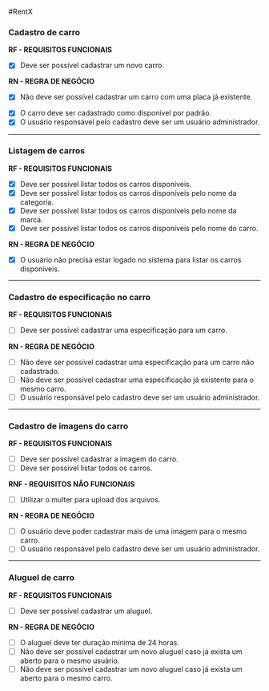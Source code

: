 #RentX

### Cadastro de carro

**RF - REQUISITOS FUNCIONAIS**
- [x] Deve ser possível cadastrar um novo carro.

**RN - REGRA DE NEGÓCIO**
- [x] Não deve ser possível cadastrar um carro com uma placa já existente.
<!-- - [ ] Não deve ser possível alterar a placa de um carro já cadastrado. -->
- [x] O carro deve ser cadastrado como disponivel por padrão.
- [x] O usuário responsável pelo cadastro deve ser um usuário administrador.

------------
### Listagem de carros

**RF - REQUISITOS FUNCIONAIS**
- [x] Deve ser possível listar todos os carros disponíveis.
- [x] Deve ser possível listar todos os carros disponíveis pelo nome da categoria.
- [x] Deve ser possível listar todos os carros disponíveis pelo nome da marca.
- [x] Deve ser possível listar todos os carros disponíveis pelo nome do carro.

**RN - REGRA DE NEGÓCIO**
- [x] O usuário não precisa estar logado no sistema para listar os carros disponíveis.

------------
### Cadastro de especificação no carro

**RF - REQUISITOS FUNCIONAIS**
- [ ] Deve ser possível cadastrar uma especificação para um carro.
<!-- - [ ] Deve ser possível listar todas as especificações.
- [ ] Deve ser possível listar todos os carros. -->

**RN - REGRA DE NEGÓCIO**
- [ ] Não deve ser possível cadastrar uma especificação para um carro não cadastrado.
- [ ] Não deve ser possível cadastrar uma especificação já existente para o mesmo carro.
- [ ] O usuário responsável pelo cadastro deve ser um usuário administrador.

------------
### Cadastro de imagens do carro

**RF - REQUISITOS FUNCIONAIS**
- [ ] Deve ser possível cadastrar a imagem do carro.
- [ ] Deve ser possível listar todos os carros.

**RNF - REQUISITOS NÃO FUNCIONAIS**
- [ ] Utilizar o multer para upload dos arquivos.

**RN - REGRA DE NEGÓCIO**
- [ ] O usuário deve poder cadastrar mais de uma imagem para o mesmo carro.
- [ ] O usuário responsável pelo cadastro deve ser um usuário administrador.

------------
### Aluguel de carro

**RF - REQUISITOS FUNCIONAIS**
- [ ] Deve ser possível cadastrar um aluguel.

**RN - REGRA DE NEGÓCIO**
- [ ] O aluguel deve ter duração mínima de 24 horas.
- [ ] Não deve ser possível cadastrar um novo aluguel caso já exista um aberto para o mesmo usuário.
- [ ] Não deve ser possível cadastrar um novo aluguel caso já exista um aberto para o mesmo carro.
